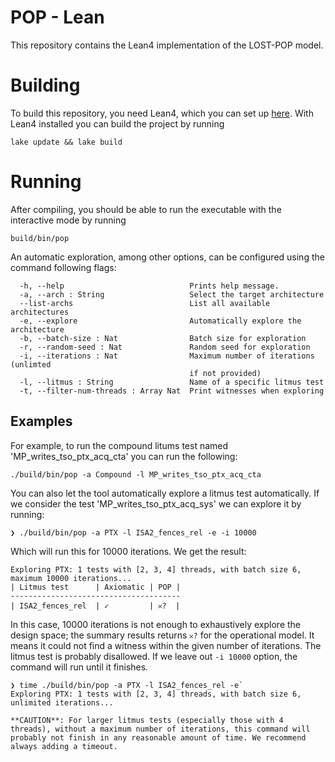 # POP - Lean

This repository contains the Lean4 implementation of the LOST-POP model.

# Building

To build this repository, you need Lean4, which you can set up [here](https://leanprover.github.io/lean4/doc/quickstart.html).
With Lean4 installed you can build the project by running
```
lake update && lake build
```

# Running

After compiling, you should be able to run the executable with the interactive mode by running
```
build/bin/pop
```

An automatic exploration, among other options, can be configured using the command following flags:
```
  -h, --help                            Prints help message.
  -a, --arch : String                   Select the target architecture
  --list-archs                          List all available architectures
  -e, --explore                         Automatically explore the architecture
  -b, --batch-size : Nat                Batch size for exploration
  -r, --random-seed : Nat               Random seed for exploration
  -i, --iterations : Nat                Maximum number of iterations (unlimted
                                        if not provided)
  -l, --litmus : String                 Name of a specific litmus test
  -t, --filter-num-threads : Array Nat  Print witnesses when exploring
```

## Examples

For example, to run the compound litums test named 'MP_writes_tso_ptx_acq_cta' you can run the following:

```
./build/bin/pop -a Compound -l MP_writes_tso_ptx_acq_cta
```

You can also let the tool automatically explore a litmus test automatically. If we consider the test 'MP_writes_tso_ptx_acq_sys' we can explore it by running:
```
❯ ./build/bin/pop -a PTX -l ISA2_fences_rel -e -i 10000
```

Which will run this for 10000 iterations. We get the result:
```
Exploring PTX: 1 tests with [2, 3, 4] threads, with batch size 6, maximum 10000 iterations...
| Litmus test      | Axiomatic | POP |
--------------------------------------
| ISA2_fences_rel  | ✓         | 𐄂?  |
```

In this case, 10000 iterations is not enough to exhaustively explore the design space; the summary results returns `𐄂?` for the operational model. It means it could not find a witness within the given number of iterations. The litmus test is probably disallowed. If we leave out `-i 10000` option, the command will run until it finishes.
```
❯ time ./build/bin/pop -a PTX -l ISA2_fences_rel -e`
Exploring PTX: 1 tests with [2, 3, 4] threads, with batch size 6, unlimited iterations...
```

~~~
**CAUTION**: For larger litmus tests (especially those with 4 threads), without a maximum number of iterations, this command will probably not finish in any reasonable amount of time. We recommend always adding a timeout.
~~~
